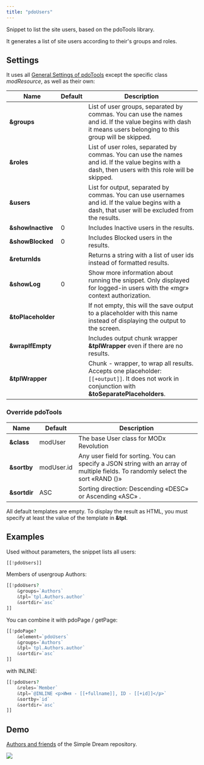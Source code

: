 ```yaml
---
title: "pdoUsers"
---
```


Snippet to list the site users, based on the pdoTools library.

It generates a list of site users according to their's groups and roles.

## Settings

It uses all [General Settings of pdoTools][1] except the specific class *modResource*, as well as their own:

| Name               | Default | Description                                                                                                                                                   |
| ------------------ | ------- | ------------------------------------------------------------------------------------------------------------------------------------------------------------- |
| **&groups**        |         | List of user groups, separated by commas. You can use the names and id. If the value begins with dash it means users belonging to this group will be skipped. |
| **&roles**         |         | List of user roles, separated by commas. You can use the names and id. If the value begins with a dash, then users with this role will be skipped.            |
| **&users**         |         | List for output, separated by commas. You can use usernames and id. If the value begins with a dash, that user will be excluded from the results.             |
| **&showInactive**  | 0       | Includes  Inactive users in the results.                                                                                                                      |
| **&showBlocked**   | 0       | Includes Blocked users in the results.                                                                                                                        |
| **&returnIds**     |         | Returns a string with a list of user ids instead of formatted results.                                                                                        |
| **&showLog**       | 0       | Show more information about running the snippet. Only displayed for logged-in users with the «mgr» context authorization.                                     |
| **&toPlaceholder** |         | If not empty, this will the save output to a placeholder with this name instead of displaying the output to the screen.                                       |
| **&wrapIfEmpty**   |         | Includes output chunk wrapper **&tplWrapper** even if there are no results.                                                                                   |
| **&tplWrapper**    |         | Chunk - wrapper, to wrap all results. Accepts one placeholder:`[[+output]]`. It does not work in conjunction with **&toSeparatePlaceholders**.                |

### Override pdoTools

| Name         | Default    | Description                                                                                                                       |
| ------------ | ---------- | --------------------------------------------------------------------------------------------------------------------------------- |
| **&class**   | modUser    | The base User class for MODx Revolution                                                                                           |
| **&sortby**  | modUser.id | Any user field for sorting. You can specify a JSON string with an array of multiple fields. To randomly select the sort «RAND ()» |
| **&sortdir** | ASC        | Sorting direction: Descending «DESC» or Ascending «ASC» .                                                                         |
All default templates are empty. To display the result as HTML, you must specify at least the value of the template in **&tpl**.

## Examples

Used without parameters, the snippet lists all users:

```php
[[!pdoUsers]]
```

Members of usergroup Authors:

```php
[[!pdoUsers?
    &groups=`Authors`
    &tpl=`tpl.Authors.author`
    &sortdir=`asc`
]]
```

You can combine it with pdoPage / getPage:

```php
[[!pdoPage?
    &element=`pdoUsers`
    &groups=`Authors`
    &tpl=`tpl.Authors.author`
    &sortdir=`asc`
]]
```

with INLINE:

```php
[[!pdoUsers?
    &roles=`Member`
    &tpl=`@INLINE <p>Имя - [[+fullname]], ID - [[+id]]</p>`
    &sortby=`id`
    &sortdir=`asc`
]]
```

## Demo

[Authors and friends][2] of the Simple Dream repository.

[![](https://file.modx.pro/files/b/7/9/b792406326ccd13a79ce417c6e7d2306s.jpg)](https://file.modx.pro/files/b/7/9/b792406326ccd13a79ce417c6e7d2306.png)

[1]: /en/components/pdotools/general-settings
[2]: http://store.simpledream.ru/friends.html
